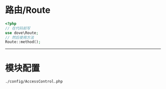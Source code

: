# 路由/Route

```php
<?php 
// 在代码前写
use dove\Route;
// 然后使用方法
Route::method();
```

---

# 模块配置

`./config/AccessControl.php`
```php
     
```